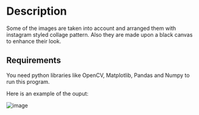 # Description
Some of the images are taken into account and arranged them with instagram styled collage pattern. Also they are made upon a black canvas to enhance their look.

## Requirements
You need python libraries like OpenCV, Matplotlib, Pandas and Numpy to run this program.

Here is an example of the ouput:

![image](https://user-images.githubusercontent.com/56446640/84056062-535cb680-a9d3-11ea-93c7-22eb3569d8e9.png)
